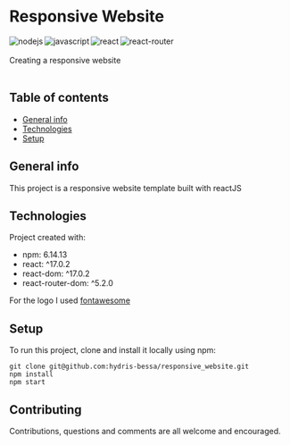 # Responsive Website

<img align="left" alt="nodejs" src="https://img.shields.io/badge/node.js%20-%2343853D.svg?&style=for-the-badge&logo=node.js&logoColor=white" />
<img align="left" alt="javascript" src="https://img.shields.io/badge/JavaScript-323330?style=for-the-badge&logo=javascript&logoColor=F7DF1E" />
<img align="left" alt="react" src="https://img.shields.io/badge/React-20232A?style=for-the-badge&logo=react&logoColor=61DAFB" />
<img align="left" alt="react-router" src="https://img.shields.io/badge/React_Router-CA4245?style=for-the-badge&logo=react-router&logoColor=white" />




<br /><br />
Creating a responsive website
<br />
<br />


## Table of contents
* [General info](#general-info)
* [Technologies](#technologies)
* [Setup](#setup)

## General info
This project is a responsive website template built with reactJS
	
## Technologies
Project created with:
* npm: 6.14.13
* react: ^17.0.2
* react-dom: ^17.0.2
* react-router-dom: ^5.2.0

For the logo I used [fontawesome](https://fontawesome.com/)

## Setup
To run this project, clone and install it locally using npm:
```
git clone git@github.com:hydris-bessa/responsive_website.git
npm install
npm start
```

## Contributing
Contributions, questions and comments are all welcome and encouraged.
